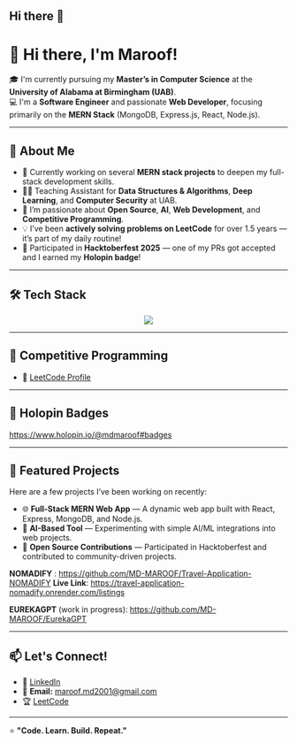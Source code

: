 ## Hi there 👋

# 👋 Hi there, I'm Maroof!

🎓 I'm currently pursuing my **Master’s in Computer Science** at the **University of Alabama at Birmingham (UAB)**.  
💻 I'm a **Software Engineer** and passionate **Web Developer**, focusing primarily on the **MERN Stack** (MongoDB, Express.js, React, Node.js).

---

## 🚀 About Me
- 🔭 Currently working on several **MERN stack projects** to deepen my full-stack development skills.  
- 👨‍🏫 Teaching Assistant for **Data Structures & Algorithms**, **Deep Learning**, and **Computer Security** at UAB.  
- 🌱 I’m passionate about **Open Source**, **AI**, **Web Development**, and **Competitive Programming**.  
- 💡 I’ve been **actively solving problems on LeetCode** for over 1.5 years — it’s part of my daily routine!  
- 🌸 Participated in **Hacktoberfest 2025** — one of my PRs got accepted and I earned my **Holopin badge**!  

---

## 🛠️ Tech Stack
<p align="center">
  <img src="https://skillicons.dev/icons?i=html,css,js,react,nodejs,express,mongodb,python,c,cpp,java,git,github,vscode" />
</p>

---

## 🧠 Competitive Programming
- 🧩 [LeetCode Profile](https://leetcode.com/u/MD_Maroof/)

---

## 🌟 Holopin Badges
https://www.holopin.io/@mdmaroof#badges

---



## 🧩 Featured Projects
Here are a few projects I’ve been working on recently:
- 🌐 **Full-Stack MERN Web App** — A dynamic web app built with React, Express, MongoDB, and Node.js.  
- 🤖 **AI-Based Tool** — Experimenting with simple AI/ML integrations into web projects.  
- 🧰 **Open Source Contributions** — Participated in Hacktoberfest and contributed to community-driven projects.



**NOMADIFY** : https://github.com/MD-MAROOF/Travel-Application-NOMADIFY
**Live Link**: https://travel-application-nomadify.onrender.com/listings


**EUREKAGPT** (work in progress): https://github.com/MD-MAROOF/EurekaGPT

---

## 📫 Let's Connect!
- 💼 [LinkedIn](https://www.linkedin.com/in/maroof-md-9a324b22a/)
- 📧 **Email:** maroof.md2001@gmail.com  
- 🏆 [LeetCode](https://leetcode.com/u/MD_Maroof/)

---

⭐ **"Code. Learn. Build. Repeat."**


